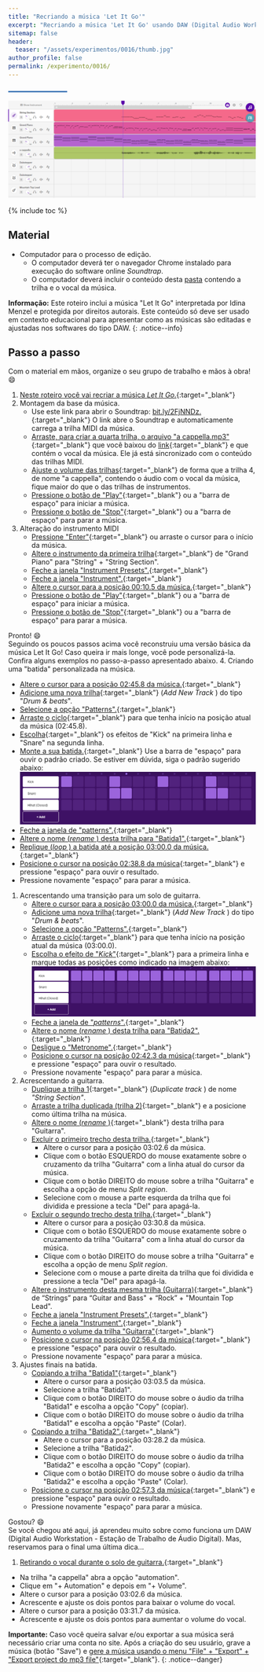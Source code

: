 ```yaml
---
title: "Recriando a música 'Let It Go'"
excerpt: "Recriando a música 'Let It Go' usando DAW (Digital Audio Workstation - Estação de Trabalho de Áudio Digital)"
sitemap: false 
header: 
  teaser: "/assets/experimentos/0016/thumb.jpg" 
author_profile: false
permalink: /experimento/0016/
---
```

![Linha separadora](/assets/images/line.jpg)

![Músicas usando DAW](/assets/experimentos/0016/thumb.png)

{% include toc %}

## Material
* Computador para o processo de edição. 
  * O computador deverá ter o navegador Chrome instalado para execução do software online *Soundtrap*.
  * O computador deverá incluir o conteúdo desta [pasta](https://drive.google.com/open?id=1NTF7GeiizvQtnb-wEr44QlsI-FKMMRZK) contendo a trilha e o vocal da música.

**Informação:** Este roteiro inclui a música "Let It Go" interpretada por Idina Menzel e protegida por direitos autorais. Este conteúdo só deve ser usado em contexto educacional para apresentar como as músicas são editadas e ajustadas nos softwares do tipo DAW.
{: .notice--info}

## Passo a passo
Com o material em mãos, organize o seu grupo de trabalho e mãos à obra! :smile:

1. [Neste roteiro você vai recriar a música *Let It Go*.](https://youtu.be/TYDEADSsza8){:target="_blank"}
1. Montagem da base da música.
   - Use este link para abrir o Soundtrap: [bit.ly/2FjNNDz.](https://www.soundtrap.com/studio/?import_url=https://criatividade.digital/assets/experimentos/0016/LetItGo.mid&import_url_type=midi&import_url_title=Let+it+go){:target="_blank"} O link abre o Soundtrap e automaticamente carrega a trilha MIDI da música. 
   - [Arraste, para criar a quarta trilha, o arquivo "a cappella.mp3"](https://youtu.be/TYDEADSsza8?t=6){:target="_blank"} que você baixou do [link](https://drive.google.com/open?id=1NTF7GeiizvQtnb-wEr44QlsI-FKMMRZK){:target="_blank"} e que contém o vocal da música. Ele já está sincronizado com o conteúdo das trilhas MIDI.
   - [Ajuste o volume das trilhas](https://youtu.be/TYDEADSsza8?t=19){:target="_blank"} de forma que a trilha 4, de nome "a cappella", contendo o áudio com o vocal da música, fique maior do que o das trilhas de instrumentos.
   - [Pressione o botão de "Play"](https://youtu.be/TYDEADSsza8?t=38){:target="_blank"} ou a "barra de espaço" para iniciar a música.
   - [Pressione o botão de "Stop"](https://youtu.be/TYDEADSsza8?t=55){:target="_blank"} ou a "barra de espaço" para parar a música.
1. Alteração do instrumento MIDI
   - [Pressione "Enter"](https://youtu.be/TYDEADSsza8?t=58){:target="_blank"} ou arraste o cursor para o início da música. 
   - [Altere o instrumento da primeira trilha](https://youtu.be/TYDEADSsza8?t=60){:target="_blank"} de "Grand Piano" para "String" + "String Section".
   - [Feche a janela "Instrument Presets".](https://youtu.be/TYDEADSsza8?t=71){:target="_blank"}
   - [Feche a janela "Instrument".](https://youtu.be/TYDEADSsza8?t=74){:target="_blank"}
   - [Altere o cursor para a posição 00:10.5 da música.](https://youtu.be/TYDEADSsza8?t=80){:target="_blank"}
   - [Pressione o botão de "Play"](https://youtu.be/TYDEADSsza8?t=88){:target="_blank"} ou a "barra de espaço" para iniciar a música.
   - [Pressione o botão de "Stop"](https://youtu.be/TYDEADSsza8?t=97){:target="_blank"} ou a "barra de espaço" para parar a música.

Pronto! :smile: <br>
Seguindo os poucos passos acima você reconstruiu uma versão básica da música Let It Go! Caso queira ir mais longe, você pode personalizá-la. Confira alguns exemplos no passo-a-passo apresentado abaixo.
4. Criando uma "batida" personalizada na música.
   - [Altere o cursor para a posição 02:45.8 da música.](https://youtu.be/TYDEADSsza8?t=101){:target="_blank"}
   - [Adicione uma nova trilha](https://youtu.be/TYDEADSsza8?t=124){:target="_blank"} (*Add New Track* ) do tipo "*Drum & beats*".
   - [Selecione a opção "Patterns".](https://youtu.be/TYDEADSsza8?t=131){:target="_blank"}
   - [Arraste o ciclo](https://youtu.be/TYDEADSsza8?t=135){:target="_blank"} para que tenha início na posição atual da música (02:45.8).
   - [Escolha](https://youtu.be/TYDEADSsza8?t=142){:target="_blank"} os efeitos de "Kick" na primeira linha e "Snare" na segunda linha.
   - [Monte a sua batida.](https://youtu.be/TYDEADSsza8?t=147){:target="_blank"} Use a barra de "espaço" para ouvir o padrão criado. Se estiver em dúvida, siga o padrão sugerido abaixo:
   ![Exemplo padrão Drum & beats](/assets/experimentos/0016/pattern01.png)
   - [Feche a janela de "patterns".](https://youtu.be/TYDEADSsza8?t=164){:target="_blank"}
   - [Altere o nome (*rename* ) desta trilha para "Batida1".](https://youtu.be/TYDEADSsza8?t=166){:target="_blank"}
   - [Replique (*loop* ) a batida até a posição 03:00.0 da música.](https://youtu.be/TYDEADSsza8?t=174){:target="_blank"}
   - [Posicione o cursor na posição 02:38.8 da música](https://youtu.be/TYDEADSsza8?t=191){:target="_blank"} e pressione "espaço" para ouvir o resultado.
   - Pressione novamente "espaço" para parar a música.
1. Acrescentando uma transição para um solo de guitarra.
   - [Altere o cursor para a posição 03:00.0 da música.](https://youtu.be/TYDEADSsza8?t=215){:target="_blank"}
   - [Adicione uma nova trilha](https://youtu.be/TYDEADSsza8?t=230){:target="_blank"} (*Add New Track* ) do tipo "*Drum & beats*".
   - [Selecione a opção "Patterns".](https://youtu.be/TYDEADSsza8?t=240){:target="_blank"}
   - [Arraste o ciclo](https://youtu.be/TYDEADSsza8?t=244){:target="_blank"} para que tenha início na posição atual da música (03:00.0).
   - [Escolha o efeito de "*Kick*"](https://youtu.be/TYDEADSsza8?t=251){:target="_blank"} para a primeira linha e marque todas as posições como indicado na imagem abaixo:![Padrão de transição](/assets/experimentos/0016/pattern02.png)
   - [Feche a janela de "*patterns*".](https://youtu.be/TYDEADSsza8?t=258){:target="_blank"}
   - [Altere o nome (*rename* ) desta trilha para "Batida2".](https://youtu.be/TYDEADSsza8?t=261){:target="_blank"}
   - [Desligue o "Metronome".](https://youtu.be/TYDEADSsza8?t=268){:target="_blank"}
   - [Posicione o cursor na posição 02:42.3 da música](https://youtu.be/TYDEADSsza8?t=275){:target="_blank"} e pressione "espaço" para ouvir o resultado.
    - Pressione novamente "espaço" para parar a música.
1. Acrescentando a guitarra.
   - [Duplique a trilha 1](https://youtu.be/TYDEADSsza8?t=307){:target="_blank"} (*Duplicate track* ) de nome *"String Section"*.
   - [Arraste a trilha duplicada (trilha 2)](https://youtu.be/TYDEADSsza8?t=312){:target="_blank"} e a posicione como última trilha na música.
   - [Altere o nome (*rename* )](https://youtu.be/TYDEADSsza8?t=317){:target="_blank"}  desta trilha para "Guitarra".
   - [Excluir o primeiro trecho desta trilha.](https://youtu.be/TYDEADSsza8?t=327){:target="_blank"}
     - Altere o cursor para a posição 03:02.6 da música.
     - Clique com o botão ESQUERDO do mouse exatamente sobre o cruzamento da trilha "Guitarra" com a linha atual do cursor da música.
     - Clique com o botão DIREITO do mouse sobre a trilha "Guitarra" e escolha a opção de menu *Split region*.
     - Selecione com o mouse a parte esquerda da trilha que foi dividida e pressione a tecla "Del" para apagá-la.
   - [Excluir o segundo trecho desta trilha.](https://youtu.be/TYDEADSsza8?t=347){:target="_blank"}
     - Altere o cursor para a posição 03:30.8 da música.
     - Clique com o botão ESQUERDO do mouse exatamente sobre o cruzamento da trilha "Guitarra" com a linha atual do cursor da música.
     - Clique com o botão DIREITO do mouse sobre a trilha "Guitarra" e escolha a opção de menu *Split region*.
     - Selecione com o mouse a parte direita da trilha que foi dividida e pressione a tecla "Del" para apagá-la.
   - [Altere o instrumento desta mesma trilha (Guitarra)](https://youtu.be/TYDEADSsza8?t=377){:target="_blank"} de “Strings” para “Guitar and Bass" + “Rock” + "Mountain Top Lead".
   - [Feche a janela "Instrument Presets".](https://youtu.be/TYDEADSsza8?t=390){:target="_blank"}
   - [Feche a janela "Instrument".](https://youtu.be/TYDEADSsza8?t=392){:target="_blank"} 
   - [Aumento o volume da trilha "Guitarra"](https://youtu.be/TYDEADSsza8?t=395){:target="_blank"} 
   - [Posicione o cursor na posição 02:56.4 da música](https://youtu.be/TYDEADSsza8?t=402){:target="_blank"} e pressione "espaço" para ouvir o resultado.
   - Pressione novamente "espaço" para parar a música.
1. Ajustes finais na batida.
   - [Copiando a trilha "Batida1"](https://youtu.be/TYDEADSsza8?t=428){:target="_blank"}
     - Altere o cursor para a posição 03:03.5 da música.
     - Selecione a trilha "Batida1".
     - Clique com o botão DIREITO do mouse sobre o áudio da trilha "Batida1" e escolha a opção "Copy" (copiar).
     - Clique com o botão DIREITO do mouse sobre o áudio da trilha "Batida1" e escolha a opção "Paste" (Colar).
   - [Copiando a trilha "Batida2".](https://youtu.be/TYDEADSsza8?t=454){:target="_blank"}
     - Altere o cursor para a posição 03:28.2 da música.
     - Selecione a trilha "Batida2".
     - Clique com o botão DIREITO do mouse sobre o áudio da trilha "Batida2" e escolha a opção "Copy" (copiar).
     - Clique com o botão DIREITO do mouse sobre o áudio da trilha "Batida2" e escolha a opção "Paste" (Colar).
   - [Posicione o cursor na posição 02:57.3 da música](https://youtu.be/TYDEADSsza8?t=479){:target="_blank"} e pressione "espaço" para ouvir o resultado.
   - Pressione novamente "espaço" para parar a música.

Gostou? :smile: <br> 
Se você chegou até aqui, já aprendeu muito sobre como funciona um DAW (Digital Audio Workstation - Estação de Trabalho de Áudio Digital). Mas, reservamos para o final uma última dica...

1. [Retirando o vocal durante o solo de guitarra.](https://youtu.be/TYDEADSsza8?t=527){:target="_blank"}
  - Na trilha "a cappella" abra a opção "automation".
  - Clique em "+ Automation" e depois em "+ Volume".
  - Altere o cursor para a posição 03:02.6 da música.
  - Acrescente e ajuste os dois pontos para baixar o volume do vocal.
  - Altere o cursor para a posição 03:31.7 da música.
  - Acrescente e ajuste os dois pontos para aumentar o volume do vocal.

**Importante:** Caso você queira salvar e/ou exportar a sua música será necessário criar uma conta no site. Após a criação do seu usuário, grave a música (botão "Save") e [gere a música usando o menu "File" + "Export" + "Export project do mp3 file"](https://youtu.be/TYDEADSsza8?t=625){:target="_blank"}.
{: .notice--danger} 